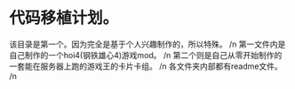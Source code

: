 # 代码移植计划。
该目录是第一个。因为完全是基于个人兴趣制作的，所以特殊。 /n
第一文件内是自己制作的一个hoi4(钢铁雄心4)游戏mod。  /n
第二个则是自己从零开始制作的一套能在服务器上跑的游戏王的卡片卡组。  /n
各文件夹内部都有readme文件。 /n

